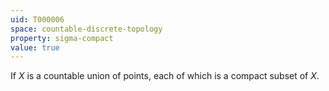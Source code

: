 ```yaml
---
uid: T000006
space: countable-discrete-topology
property: sigma-compact
value: true
---
```

If $X$ is a countable union of points, each of which is a compact subset of $X$.

